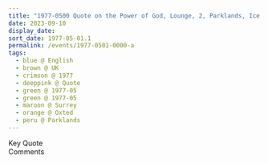 ```yaml
---
title: "1977-0500 Quote on the Power of God, Lounge, 2, Parklands, Ice House Wood, Hurst Green, Oxted, Surrey, UK (month not sure)"
date: 2023-09-10
display_date: 
sort_date: 1977-05-01.1
permalink: /events/1977-0501-0000-a
tags:
  - blue @ English
  - brown @ UK
  - crimson @ 1977
  - deeppink @ Quote
  - green @ 1977-05
  - green @ 1977-05
  - maroon @ Surrey
  - orange @ Oxted
  - peru @ Parklands
---
```


<wave-list>
  <list-title color="green" width="75">Key Quote</list-title>
  <list-item color="BlanchedAlmond"  width="200"></list-item>
  <list-item color="Lavender"></list-item>
  <list-item color="BlanchedAlmond"></list-item>
</wave-list>

<br>

<wave-list>
  <list-title color="green" width="75">Comments</list-title>
  <list-item color="BlanchedAlmond"  width="200"></list-item>
  <list-item color="Lavender"></list-item>
  <list-item color="BlanchedAlmond"></list-item>
</wave-list>